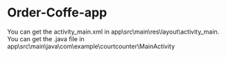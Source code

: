 # Order-Coffe-app
You can get the activity_main.xml in app\src\main\res\layout\activity_main. 
You can get the .java file in app\src\main\java\com\example\courtcounter\MainActivity
